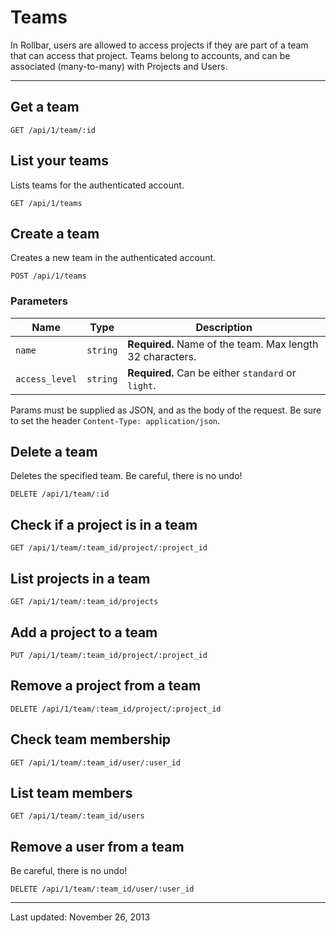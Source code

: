 # Teams

In Rollbar, users are allowed to access projects if they are part of a team that can access that project. Teams belong to accounts, and can be associated (many-to-many) with Projects and Users.

<!-- Sub:[TOC] -->

----

## Get a team

    GET /api/1/team/:id


## List your teams

Lists teams for the authenticated account.

    GET /api/1/teams


## Create a team

Creates a new team in the authenticated account.

    POST /api/1/teams

### Parameters

Name | Type | Description
-----|------|-------------
`name`|`string`|**Required.** Name of the team. Max length 32 characters.
`access_level`|`string`|**Required.** Can be either `standard` or `light`.

Params must be supplied as JSON, and as the body of the request. Be sure to set the header `Content-Type: application/json`.


## Delete a team

Deletes the specified team. Be careful, there is no undo!

    DELETE /api/1/team/:id


## Check if a project is in a team

    GET /api/1/team/:team_id/project/:project_id


## List projects in a team

    GET /api/1/team/:team_id/projects


## Add a project to a team

    PUT /api/1/team/:team_id/project/:project_id


## Remove a project from a team

    DELETE /api/1/team/:team_id/project/:project_id


## Check team membership

    GET /api/1/team/:team_id/user/:user_id


## List team members

    GET /api/1/team/:team_id/users


## Remove a user from a team

Be careful, there is no undo!

    DELETE /api/1/team/:team_id/user/:user_id

-----

Last updated: November 26, 2013

